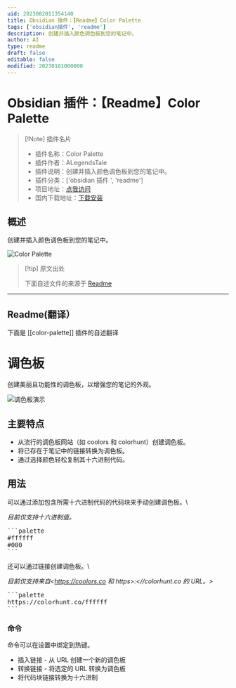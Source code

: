 ```yaml
---
uid: 2023082011354140
title: Obsidian 插件：【Readme】Color Palette
tags: ['obsidian插件', 'readme']
description: 创建并插入颜色调色板到您的笔记中。
author: AI
type: readme
draft: false
editable: false
modified: 20230101000000
---
```


# Obsidian 插件：【Readme】Color Palette

> [!Note] 插件名片
> - 插件名称：Color Palette
> - 插件作者：ALegendsTale
> - 插件说明：创建并插入颜色调色板到您的笔记中。
> - 插件分类：['obsidian 插件 ', 'readme']
> - 项目地址：[点我访问](https://github.com/ALegendsTale/obsidian-color-palette)
> - 国内下载地址：[下载安装](https://pkmer.cn/products/plugin/pluginMarket/?color-palette)

## 概述

创建并插入颜色调色板到您的笔记中。

![Color Palette](https://cdn.pkmer.cn/covers/color-palette.png!pkmer)

> [!tip] 原文出处
>
>下面自述文件的来源于 [Readme](https://ghproxy.net/https://raw.githubusercontent.com/ALegendsTale/obsidian-color-palette/main/README.md)
>

---

## Readme(翻译）

下面是 [[color-palette]] 插件的自述翻译

# 调色板

创建美丽且功能性的调色板，以增强您的笔记的外观。

![调色板演示](ColorPaletteDemo.png)

## 主要特点

- 从流行的调色板网站（如 coolors 和 colorhunt）创建调色板。
- 将已存在于笔记中的链接转换为调色板。
- 通过选择颜色轻松复制其十六进制代码。

## 用法

可以通过添加包含所需十六进制代码的代码块来手动创建调色板。\

*目前仅支持十六进制值。*

<pre>
```palette
#ffffff
#000
```
</pre>

还可以通过链接创建调色板。\

*目前仅支持来自<<https://coolors.co> 和 https>:<//colorhunt.co 的 URL。>*

<pre>
```palette
https://colorhunt.co/ffffff
```
</pre>

### 命令

命令可以在设置中绑定到热键。

- 插入链接 - 从 URL 创建一个新的调色板
- 转换链接 - 将选定的 URL 转换为调色板
- 将代码块链接转换为十六进制



